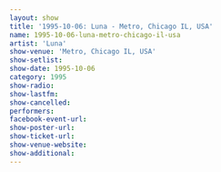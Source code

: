 ```yaml
---
layout: show
title: '1995-10-06: Luna - Metro, Chicago IL, USA'
name: 1995-10-06-luna-metro-chicago-il-usa
artist: 'Luna'
show-venue: 'Metro, Chicago IL, USA'
show-setlist: 
show-date: 1995-10-06
category: 1995
show-radio: 
show-lastfm: 
show-cancelled: 
performers: 
facebook-event-url: 
show-poster-url: 
show-ticket-url: 
show-venue-website: 
show-additional: 
---
```


